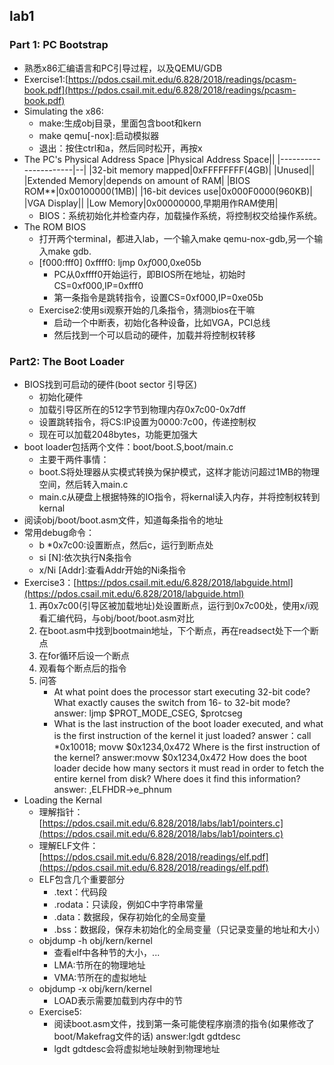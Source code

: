 ## lab1 ##
### Part 1: PC Bootstrap ###
- 熟悉x86汇编语言和PC引导过程，以及QEMU/GDB
- Exercise1:[https://pdos.csail.mit.edu/6.828/2018/readings/pcasm-book.pdf](https://pdos.csail.mit.edu/6.828/2018/readings/pcasm-book.pdf)
- Simulating the x86:
	- make:生成obj目录，里面包含boot和kern
	- make qemu[-nox]:启动模拟器
	- 退出：按住ctrl和a，然后同时松开，再按x
- The PC's Physical Address Space
|Physical Address Space||
|----------------------|--|
|32-bit memory mapped|0xFFFFFFFF(4GB)|
|Unused||
|Extended Memory|depends on amount of RAM|
|BIOS ROM**|0x00100000(1MB)|
|16-bit devices use|0x000F0000(960KB)|
|VGA Display||
|Low Memory|0x00000000,早期用作RAM使用|
	- BIOS：系统初始化并检查内存，加载操作系统，将控制权交给操作系统。
- The ROM BIOS
	- 打开两个terminal，都进入lab，一个输入make qemu-nox-gdb,另一个输入make gdb.
	- [f000:fff0]    0xffff0: ljmp   $0xf000,$0xe05b
		- PC从0xffff0开始运行，即BIOS所在地址，初始时CS=0xf000,IP=0xfff0
		- 第一条指令是跳转指令，设置CS=0xf000,IP=0xe05b
	- Exercise2:使用si观察开始的几条指令，猜测bios在干嘛
		- 启动一个中断表，初始化各种设备，比如VGA，PCI总线
		- 然后找到一个可以启动的硬件，加载并将控制权转移
### Part2: The Boot Loader ###
- BIOS找到可启动的硬件(boot sector 引导区)
	- 初始化硬件
	- 加载引导区所在的512字节到物理内存0x7c00-0x7dff
	- 设置跳转指令，将CS:IP设置为0000:7c00，传递控制权
	- 现在可以加载2048bytes，功能更加强大
- boot loader包括两个文件：boot/boot.S,boot/main.c
	- 主要干两件事情：
	- boot.S将处理器从实模式转换为保护模式，这样才能访问超过1MB的物理空间，然后转入main.c
	- main.c从硬盘上根据特殊的IO指令，将kernal读入内存，并将控制权转到kernal
- 阅读obj/boot/boot.asm文件，知道每条指令的地址
- 常用debug命令：
	- b *0x7c00:设置断点，然后c，运行到断点处
	- si [N]:依次执行N条指令
	- x/Ni [Addr]:查看Addr开始的Ni条指令
- Exercise3：[https://pdos.csail.mit.edu/6.828/2018/labguide.html](https://pdos.csail.mit.edu/6.828/2018/labguide.html)
	1. 再0x7c00(引导区被加载地址)处设置断点，运行到0x7c00处，使用x/i观看汇编代码，与obj/boot/boot.asm对比
	2. 在boot.asm中找到bootmain地址，下个断点，再在readsect处下一个断点
	3. 在for循环后设一个断点
	4. 观看每个断点后的指令
	5. 问答
	    - At what point does the processor start executing 32-bit code? What exactly causes the switch from 16- to 32-bit mode?
		answer: ljmp    $PROT_MODE_CSEG, $protcseg
	    - What is the last instruction of the boot loader executed, and what is the first instruction of the kernel it just loaded?
	    answer：call *0x10018;   movw $0x1234,0x472
	    Where is the first instruction of the kernel?
		answer:movw $0x1234,0x472
	    How does the boot loader decide how many sectors it must read in order to fetch the entire kernel from disk? Where does it find this information?
		answer: ,ELFHDR->e_phnum
- Loading the Kernal
	- 理解指针：[https://pdos.csail.mit.edu/6.828/2018/labs/lab1/pointers.c](https://pdos.csail.mit.edu/6.828/2018/labs/lab1/pointers.c)
	- 理解ELF文件：[https://pdos.csail.mit.edu/6.828/2018/readings/elf.pdf](https://pdos.csail.mit.edu/6.828/2018/readings/elf.pdf)
	- ELF包含几个重要部分
		- .text：代码段
		- .rodata：只读段，例如C中字符串常量
		- .data：数据段，保存初始化的全局变量
		- .bss：数据段，保存未初始化的全局变量（只记录变量的地址和大小）
	- objdump -h obj/kern/kernel
		- 查看elf中各种节的大小，...
		- LMA:节所在的物理地址
		- VMA:节所在的虚拟地址
	- objdump -x obj/kern/kernel
		- LOAD表示需要加载到内存中的节
	- Exercise5:
		- 阅读boot.asm文件，找到第一条可能使程序崩溃的指令(如果修改了boot/Makefrag文件的话) answer:lgdt gdtdesc
		- lgdt gdtdesc会将虚拟地址映射到物理地址